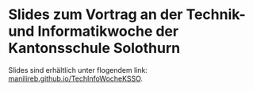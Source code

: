 # Slides zum Vortrag an der Technik- und Informatikwoche der Kantonsschule Solothurn

Slides sind erhältlich unter flogendem link: [manilireb.github.io/TechInfoWocheKSSO](https://manilireb.github.io/TechInfoWocheKSSO/).